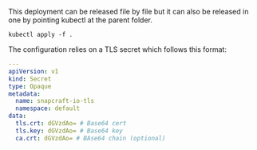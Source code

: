 This deployment can be released file by file but it can also be released in one by pointing kubectl at the parent folder.

`kubectl apply -f .`


The configuration relies on a TLS secret which follows this format:

``` yaml
---
apiVersion: v1
kind: Secret
type: Opaque
metadata:
  name: snapcraft-io-tls
  namespace: default
data:
  tls.crt: dGVzdAo= # Base64 cert
  tls.key: dGVzdAo= # Base64 key
  ca.crt: dGVzdAo= # BAse64 chain (optional)
```

